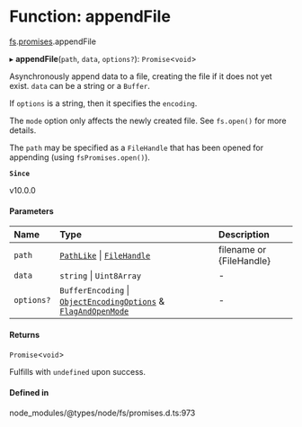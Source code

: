 # Function: appendFile

[fs](../modules/fs.md).[promises](../modules/fs.promises.md).appendFile

▸ **appendFile**(`path`, `data`, `options?`): `Promise`<`void`\>

Asynchronously append data to a file, creating the file if it does not yet
exist. `data` can be a string or a `Buffer`.

If `options` is a string, then it specifies the `encoding`.

The `mode` option only affects the newly created file. See `fs.open()` for more details.

The `path` may be specified as a `FileHandle` that has been opened
for appending (using `fsPromises.open()`).

**`Since`**

v10.0.0

#### Parameters

| Name | Type | Description |
| :------ | :------ | :------ |
| `path` | [`PathLike`](../types/fs.PathLike.md) \| [`FileHandle`](../interfaces/fs.promises.FileHandle.md) | filename or {FileHandle} |
| `data` | `string` \| `Uint8Array` | - |
| `options?` | `BufferEncoding` \| [`ObjectEncodingOptions`](../interfaces/fs.ObjectEncodingOptions.md) & [`FlagAndOpenMode`](../interfaces/fs.promises.FlagAndOpenMode.md) | - |

#### Returns

`Promise`<`void`\>

Fulfills with `undefined` upon success.

#### Defined in

node_modules/@types/node/fs/promises.d.ts:973
